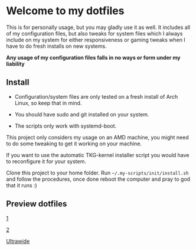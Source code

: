# Welcome to my dotfiles

This is for personally usage, but you may gladly use it as well. It includes all of my configuration files, but also tweaks for system files which I always include on my system for either responsiveness or gaming tweaks when I have to do fresh installs on new systems.

**Any usage of my configuration files falls in no ways or form under my liability**

## Install

- Configuration/system files are only tested on a fresh install of Arch Linux, so keep that in mind.

- You should have sudo and git installed on your system.

- The scripts only work with systemd-boot.

This project only considers my usage on an AMD machine, you might need to do some tweaking to get it working on your machine.

If you want to use the automatic TKG-kernel installer script you would have to reconfigure it for your system.

Clone this project to your home folder. Run `~/.my-scripts/init/install.sh` and follow the procedures, once done reboot the computer and pray to god that it runs :)

## Preview dotfiles

[1](https://i.imgur.com/RDyzWD3.jpg)

[2](https://i.imgur.com/bou7DsT.jpg)

[Ultrawide](https://i.imgur.com/BdaHsRS.jpg)
